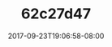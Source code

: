 ---
title: 62c27d47
date: 2017-09-23T19:06:58-08:00
draft: false
location: Mt. Rainier, WA
img_url: https://d17enza3bfujl8.cloudfront.net/62c27d47.jpg
original_fn: ""
tags:
- Mt. Rainier, WA
- Tasha
- portraits

---
